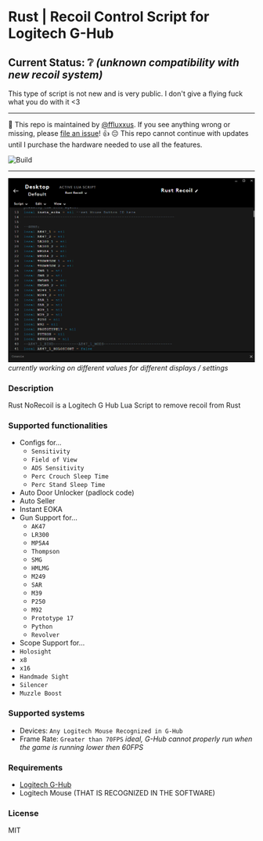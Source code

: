 # Rust | Recoil Control Script for Logitech G-Hub
## Current Status: ❔ *(unknown compatibility with new recoil system)*
This type of script is not new and is very public. I don't give a flying fuck what you do with it <3

---

:wave: This repo is maintained by [@ffluxxus](https://github.com/ffluxxus). If you see anything wrong or missing, please [file an issue](https://github.com/ffluxxus/rust-norecoil/issues/new/choose)! :+1:
😔 This repo cannot continue with updates until I purchase the hardware needed to use all the features.

![Build](https://github.com/ffluxxus/unity-headunit/actions/workflows/main.yml/badge.svg)

---

![ShowcaseImage](https://github.com/ffluxxus/rust-norecoil/blob/main/image_2024-08-22_171637768.png?raw=true)
*currently working on different values for different displays / settings*

### Description
Rust NoRecoil is a Logitech G Hub Lua Script to remove recoil from Rust

### Supported functionalities
 - Configs for...
   - `Sensitivity`
   - `Field of View`
   - `ADS Sensitivity`
   - `Perc Crouch Sleep Time`
   - `Perc Stand Sleep Time`
 - Auto Door Unlocker (padlock code)
 - Auto Seller
 - Instant EOKA
 - Gun Support for...
   - `AK47`
   - `LR300`
   - `MP5A4`
   - `Thompson`
   - `SMG`
   - `HMLMG`
   - `M249`
   - `SAR`
   - `M39`
   - `P250`
   - `M92`
   - `Prototype 17`
   - `Python`
   - `Revolver`
  - Scope Support for...
   - `Holosight`
   - `x8`
   - `x16`
   - `Handmade Sight`
   - `Silencer`
   - `Muzzle Boost`

### Supported systems
 - Devices: `Any Logitech Mouse Recognized in G-Hub`
 - Frame Rate: `Greater than 70FPS` *ideal, G-Hub cannot properly run when the game is running lower then 60FPS*

### Requirements
 - [Logitech G-Hub](https://www.logitechg.com/en-us/innovation/g-hub.html)
 - Logitech Mouse (THAT IS RECOGNIZED IN THE SOFTWARE)

### License
MIT
